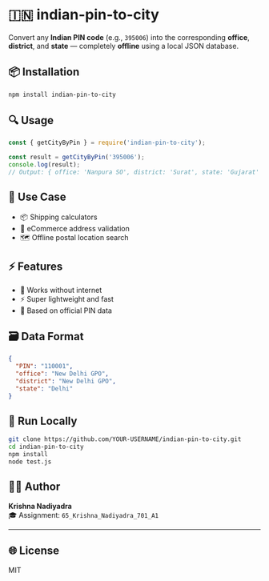 # 🇮🇳 indian-pin-to-city

Convert any **Indian PIN code** (e.g., `395006`) into the corresponding **office**, **district**, and **state** — completely **offline** using a local JSON database.

## 📦 Installation

```bash
npm install indian-pin-to-city
```

## 🔍 Usage

```js
const { getCityByPin } = require('indian-pin-to-city');

const result = getCityByPin('395006');
console.log(result);
// Output: { office: 'Nanpura SO', district: 'Surat', state: 'Gujarat' }
```

## 📂 Use Case

- 📦 Shipping calculators
- 🛒 eCommerce address validation
- 🗺️ Offline postal location search

## ⚡ Features

- 🔌 Works without internet
- ⚡ Super lightweight and fast
- 🧾 Based on official PIN data

## 🗃️ Data Format

```json
{
  "PIN": "110001",
  "office": "New Delhi GPO",
  "district": "New Delhi GPO",
  "state": "Delhi"
}
```

## 🚀 Run Locally

```bash
git clone https://github.com/YOUR-USERNAME/indian-pin-to-city.git
cd indian-pin-to-city
npm install
node test.js
```

## 👨‍💻 Author

**Krishna Nadiyadra**  
🎓 Assignment: `65_Krishna_Nadiyadra_701_A1`

---

## 🌐 License

MIT

